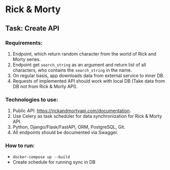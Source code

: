 # Rick & Morty

## Task: Create API

### Requirements:
1. Endpoint, which return random character from the world of Rick and Morty series.
2. Endpoint get `search_string` as an argument and return list of all characters, 
   who contains the `search_string` in the name.
3. On regular basis, app downloads data from external service to inner DB.
4. Requests of implemented API should work with local DB
   (Take data from DB not from Rick & Morty API).

### Technologies to use:
1. Public API: https://rickandmortyapi.com/documentation.
2. Use Celery as task scheduler for data synchronization for Rick & Morty API.
3. Python, Django/Flask/FastAPI, ORM, PostgreSQL, Git.
4. All endpoints should be documented via Swagger.


### How to run:
- `docker-compose up --build`
- Create schedule for running sync in DB
